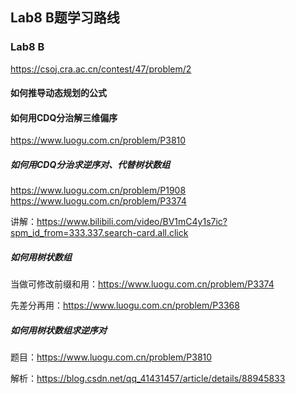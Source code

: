 ## Lab8 B题学习路线

### Lab8 B
https://csoj.cra.ac.cn/contest/47/problem/2
#### 如何推导动态规划的公式

#### 如何用CDQ分治解三维偏序
https://www.luogu.com.cn/problem/P3810

##### 如何用CDQ分治求逆序对、代替树状数组
https://www.luogu.com.cn/problem/P1908
https://www.luogu.com.cn/problem/P3374

讲解：https://www.bilibili.com/video/BV1mC4y1s7ic?spm_id_from=333.337.search-card.all.click


##### 如何用树状数组
当做可修改前缀和用：https://www.luogu.com.cn/problem/P3374

先差分再用：https://www.luogu.com.cn/problem/P3368

##### 如何用树状数组求逆序对

题目：https://www.luogu.com.cn/problem/P3810

解析：https://blog.csdn.net/qq_41431457/article/details/88945833
